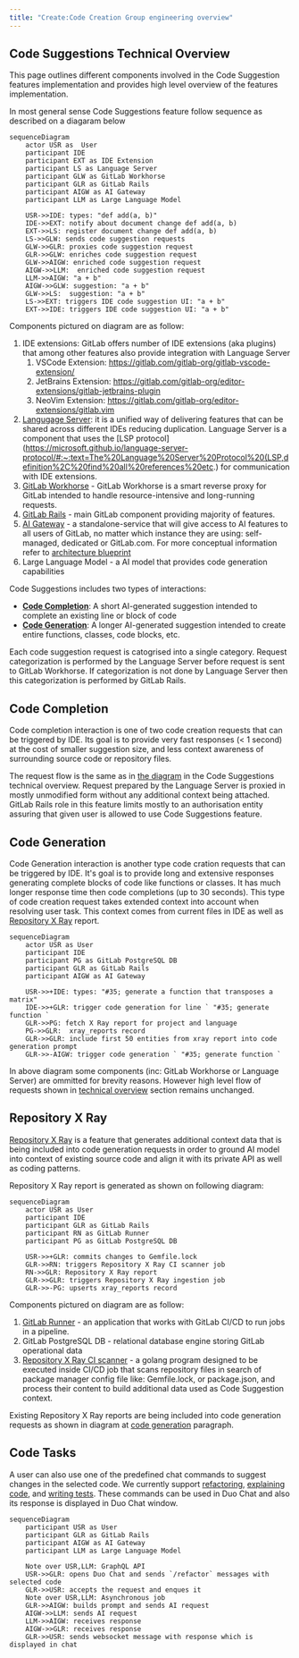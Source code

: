 ```yaml
---
title: "Create:Code Creation Group engineering overview"
---
```


## Code Suggestions Technical Overview

This page outlines different components involved in the Code Suggestion features implementation and provides high level overview of the features implementation.

In most general sense Code Suggestions feature follow sequence as described on a diagaram below

```mermaid
sequenceDiagram
    actor USR as  User
    participant IDE
    participant EXT as IDE Extension
    participant LS as Language Server
    participant GLW as GitLab Workhorse
    participant GLR as GitLab Rails
    participant AIGW as AI Gateway
    participant LLM as Large Language Model

    USR->>IDE: types: "def add(a, b)"
    IDE->>EXT: notify about document change def add(a, b)
    EXT->>LS: register document change def add(a, b)
    LS->>GLW: sends code suggestion requests
    GLW->>GLR: proxies code suggestion request
    GLR->>GLW: enriches code suggestion request
    GLW->>AIGW: enriched code suggestion request
    AIGW->>LLM:  enriched code suggestion request
    LLM->>AIGW: "a + b"
    AIGW->>GLW: suggestion: "a + b"
    GLW->>LS:  suggestion: "a + b"
    LS->>EXT: triggers IDE code suggestion UI: "a + b"
    EXT->>IDE: triggers IDE code suggestion UI: "a + b"
```

Components pictured on diagram are as follow:

1. IDE extensions: GitLab offers number of IDE extensions (aka plugins) that among other features also provide integration with Language Server
   1. VSCode Extension: https://gitlab.com/gitlab-org/gitlab-vscode-extension/
   1. JetBrains Extension: https://gitlab.com/gitlab-org/editor-extensions/gitlab-jetbrains-plugin
   1. NeoVim Extension: https://gitlab.com/gitlab-org/editor-extensions/gitlab.vim
1. [Langugage Server](https://gitlab.com/gitlab-org/editor-extensions/gitlab-lsp): it is a unified way of delivering features that can be shared across different IDEs reducing duplication. Language Server is a component that uses the [LSP protocol](https://microsoft.github.io/language-server-protocol/#:~:text=The%20Language%20Server%20Protocol%20(LSP,definition%2C%20find%20all%20references%20etc.) for communication with IDE extensions.
1. [GitLab Workhorse](https://docs.gitlab.com/ee/development/workhorse/) - GitLab Workhorse is a smart reverse proxy for GitLab intended to handle resource-intensive and long-running requests.
1. [GitLab Rails](https://gitlab.com/gitlab-org/gitlab) - main GitLab component providing majority of features.
1. [AI Gateway](https://gitlab.com/gitlab-org/modelops/applied-ml/code-suggestions/ai-assist) - a standalone-service that will give access to AI features to all users of GitLab, no matter which instance they are using: self-managed, dedicated or GitLab.com. For more conceptual information refer to [architecture blueprint](https://docs.gitlab.com/ee/architecture/blueprints/ai_gateway/index.html)
1. Large Language Model - a AI model that provides code generation capabilities


Code Suggestions includes two types of interactions:
   - **[Code Completion](#code-completion)**: A short AI-generated suggestion intended to complete an existing line or block of code
   - **[Code Generation](#code-generation)**: A longer AI-generated suggestion intended to create entire functions, classes, code blocks, etc.

Each code suggestion request is catogrised into a single category. Request categorization is performed by the Language Server before request is sent to GitLab Workhorse. If categorization is not done by Language Server then this categorization is performed by GitLab Rails.

## Code Completion

Code completion interaction is one of two code creation requests that can be triggered by IDE. Its goal is to provide very fast responses (< 1 second) 
at the cost of smaller suggestion size, and less context awareness of surrounding source code or repository files.

The request flow is the same as in [the diagram](#code-suggestions-technical-overview) in the Code Suggestions technical overview.
Request prepared by the Language Server is proxied in mostly unmodified form without any additional context being attached. GitLab Rails role in this feature limits mostly to an authorisation entity assuring that given user is allowed to use Code Suggestions feature.

## Code Generation

Code Generation interaction is another type code cration requests that can be triggered by IDE. It's goal is to provide long and extensive responses generating
complete blocks of code like functions or classes. It has much longer response time then code completions (up to 30 seconds). This type of code creation request
takes extended context into account when resolving user task. This context comes from current files in IDE as well as [Repository X Ray](https://docs.gitlab.com/ee/user/project/repository/code_suggestions/repository_xray.html) report. 

```mermaid
sequenceDiagram
    actor USR as User
    participant IDE
    participant PG as GitLab PostgreSQL DB
    participant GLR as GitLab Rails
    participant AIGW as AI Gateway

    USR->>+IDE: types: "#35; generate a function that transposes a matrix"
    IDE->>+GLR: trigger code generation for line ` "#35; generate function `
    GLR->>PG: fetch X Ray report for project and language
    PG->>GLR:  xray_reports record
    GLR->>GLR: include first 50 entities from xray report into code generation prompt
    GLR->>-AIGW: trigger code generation ` "#35; generate function `
```

In above diagram some components (inc: GitLab Workhorse or Language Server) are ommitted for brevity reasons. However high level flow of requests shown in [technical overview](#code-creation-features-technical-overview) section
remains unchanged.

## Repository X Ray

[Repository X Ray](https://docs.gitlab.com/ee/user/project/repository/code_suggestions/repository_xray.html) is a feature that generates additional context data that is being included into code generation requests 
in order to ground AI model into context of existing source code and align it with its private API as well as coding patterns. 

Repository X Ray report is generated as shown on following diagram:

```mermaid
sequenceDiagram
    actor USR as User
    participant IDE
    participant GLR as GitLab Rails
    participant RN as GitLab Runner
    participant PG as GitLab PostgreSQL DB

    USR->>+GLR: commits changes to Gemfile.lock
    GLR->>RN: triggers Repository X Ray CI scanner job
    RN->>GLR: Repository X Ray report
    GLR->>GLR: triggers Repository X Ray ingestion job
    GLR->>-PG: upserts xray_reports record
```

Components pictured on diagram are as follow:

1. [GitLab Runner](https://docs.gitlab.com/runner/) - an application that works with GitLab CI/CD to run jobs in a pipeline.
1. GitLab PostgreSQL DB - relational database engine storing GitLab operational data
1. [Repository X Ray CI scanner](https://gitlab.com/gitlab-org/code-creation/repository-x-ray) - a golang program designed to be executed inside CI/CD job that scans repository files in search of package manager config file like: Gemfile.lock, or package.json, and process their content to build additional data used as Code Suggestion context.


Existing Repository X Ray reports are being included into code generation requests as shown in diagram at [code generation](#code-generation) paragraph.

## Code Tasks

A user can also use one of the predefined chat commands to suggest changes in the selected code. 
We currently support [refactoring](https://docs.gitlab.com/ee/user/gitlab_duo_chat.html#refactor-code-in-the-ide), 
[explaining code](https://docs.gitlab.com/ee/user/gitlab_duo_chat.html#explain-code-in-the-ide), 
and [writing tests](https://docs.gitlab.com/ee/user/gitlab_duo_chat.html#write-tests-in-the-ide). 
These commands can be used in Duo Chat and also its response is displayed in Duo Chat window.

```mermaid
sequenceDiagram
    participant USR as User
    participant GLR as GitLab Rails
    participant AIGW as AI Gateway
    participant LLM as Large Language Model

    Note over USR,LLM: GraphQL API
    USR->>GLR: opens Duo Chat and sends `/refactor` messages with selected code
    GLR->>USR: accepts the request and enques it
    Note over USR,LLM: Asynchronous job
    GLR->>AIGW: builds prompt and sends AI request
    AIGW->>LLM: sends AI request
    LLM->>AIGW: receives response
    AIGW->>GLR: receives response
    GLR->>USR: sends websocket message with response which is displayed in chat
```
